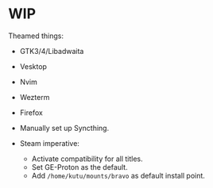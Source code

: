 # WIP

Theamed things:
- GTK3/4/Libadwaita
- Vesktop
- Nvim
- Wezterm
- Firefox

- Manually set up Syncthing.

- Steam imperative:
    - Activate compatibility for all titles.
    - Set GE-Proton as the default.
    - Add `/home/kutu/mounts/bravo` as default install point.
